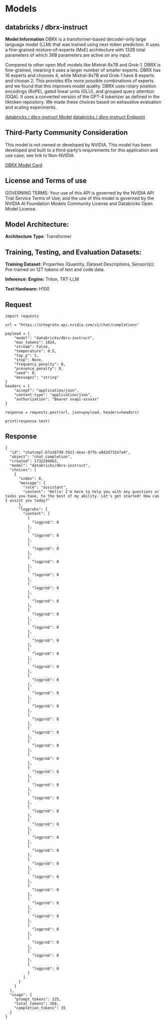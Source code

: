 # Models

## databricks / dbrx-instruct


**Model Information**
DBRX is a transformer-based decoder-only large language model (LLM) that was trained using next-token prediction. It uses a fine-grained mixture-of-experts (MoE) architecture with 132B total parameters of which 36B parameters are active on any input.

Compared to other open MoE models like Mixtral-8x7B and Grok-1, DBRX is fine-grained, meaning it uses a larger number of smaller experts. DBRX has 16 experts and chooses 4, while Mixtral-8x7B and Grok-1 have 8 experts and choose 2. This provides 65x more possible combinations of experts and we found that this improves model quality. DBRX uses rotary position encodings (RoPE), gated linear units (GLU), and grouped query attention (GQA). It uses a converted version of the GPT-4 tokenizer as defined in the tiktoken repository. We made these choices based on exhaustive evaluation and scaling experiments.

[databricks / dbrx-instruct Model](https://docs.api.nvidia.com/nim/reference/databricks-dbrx-instruct)
[databricks / dbrx-instruct Endpoint](https://docs.api.nvidia.com/nim/reference/databricks-dbrx-instruct-infer)
## Third-Party Community Consideration

This model is not owned or developed by NVIDIA. This model has been developed and built to a third-party’s requirements for this application and use case; see link to Non-NVIDIA

[DBRX Model Card](https://huggingface.co/databricks/dbrx-instruct)

## License and Terms of use
GOVERNING TERMS: Your use of this API is governed by the NVIDIA API Trial Service Terms of Use; and the use of this model is governed by the NVIDIA AI Foundation Models Community License and Databricks Open Model License.

## Model Architecture:
**Architecture Type**: Transformer

## Training, Testing, and Evaluation Datasets:
**Training Dataset:**
Properties (Quantity, Dataset Descriptions, Sensor(s)): Pre-trained on 12T tokens of text and code data.

**Inference:**
**Engine:** Triton, TRT-LLM

**Test Hardware:** H100


## Request

```
import requests

url = "https://integrate.api.nvidia.com/v1/chat/completions"

payload = {
    "model": "databricks/dbrx-instruct",
    "max_tokens": 1024,
    "stream": False,
    "temperature": 0.5,
    "top_p": 1,
    "stop": None,
    "frequency_penalty": 0,
    "presence_penalty": 0,
    "seed": 0,
    "messages": "string"
}
headers = {
    "accept": "application/json",
    "content-type": "application/json",
    "authorization": "Bearer nvapi-xxxxxx"
}

response = requests.post(url, json=payload, headers=headers)

print(response.text)
```

## Response

```
{
  "id": "chatcmpl-b7a187d9-5921-4eac-87fb-e8d2d732e7a9",
  "object": "chat.completion",
  "created": 1732294663,
  "model": "databricks/dbrx-instruct",
  "choices": [
    {
      "index": 0,
      "message": {
        "role": "assistant",
        "content": "Hello! I'm here to help you with any questions or tasks you have, to the best of my ability. Let's get started! How can I assist you today?"
      },
      "logprobs": {
        "content": [
          {
            "logprob": 0
          },
          {
            "logprob": 0
          },
          {
            "logprob": 0
          },
          {
            "logprob": 0
          },
          {
            "logprob": 0
          },
          {
            "logprob": 0
          },
          {
            "logprob": 0
          },
          {
            "logprob": 0
          },
          {
            "logprob": 0
          },
          {
            "logprob": 0
          },
          {
            "logprob": 0
          },
          {
            "logprob": 0
          },
          {
            "logprob": 0
          },
          {
            "logprob": 0
          },
          {
            "logprob": 0
          },
          {
            "logprob": 0
          },
          {
            "logprob": 0
          },
          {
            "logprob": 0
          },
          {
            "logprob": 0
          },
          {
            "logprob": 0
          },
          {
            "logprob": 0
          },
          {
            "logprob": 0
          },
          {
            "logprob": 0
          },
          {
            "logprob": 0
          },
          {
            "logprob": 0
          },
          {
            "logprob": 0
          },
          {
            "logprob": 0
          },
          {
            "logprob": 0
          },
          {
            "logprob": 0
          },
          {
            "logprob": 0
          },
          {
            "logprob": 0
          },
          {
            "logprob": 0
          },
          {
            "logprob": 0
          },
          {
            "logprob": 0
          },
          {
            "logprob": 0
          }
        ]
      }
    }
  ],
  "usage": {
    "prompt_tokens": 225,
    "total_tokens": 260,
    "completion_tokens": 35
  }
}
```
